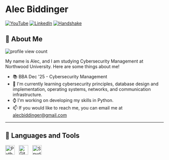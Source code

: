 # Alec Biddinger

<a href="https://www.youtube.com/@alecbiddinger6427">
  <img alt="YouTube" title="Check Out My YouTube Channel" alt="YouTube" src="https://img.shields.io/badge/YouTube-%23FF0000.svg?style=for-the-badge&logo=YouTube&logoColor=white"/></a>

<a href="https://www.linkedin.com/in/alec-biddinger-4373502ab/">
  <img alt="LinkedIn" title="See More About My Professional Experiences at LinkedIn" alt="LinkedIn" src="https://img.shields.io/badge/linkedin-%230077B5.svg?style=for-the-badge&logo=linkedin&logoColor=white"/></a>

<a href="https://northwood.joinhandshake.com/profiles/am4yek">
  <img alt="Handshake" title="See More About My College Courses at Handshake" alt="Handshake" src="https://img.shields.io/badge/Handshake-D3FB52.svg?style=for-the-badge&logo=Handshake&logoColor=black"/></a>

## 👋 About Me

![profile view count](https://komarev.com/ghpvc/?username=alecbiddinger&abbreviated=true&style=plastic)

My name is Alec, and I am studying Cybersecurity Management at Northwood University. Here are some things about me!

- 📚 BBA Dec '25 - Cybersecurity Management
- 🌱 I'm currently learning cybersecurity principles, database design and implementation, operating systems, networks, and communication infrastructure.
- ⌚ I'm working on developing my skills in Python.
- 📫 If you would like to reach me, you can email me at alecbiddinger@gmail.com

---
## 🧰 Languages and Tools
<img align="left" alt="Python" width="30px" style="padding-right:10px;" src="https://cdn.jsdelivr.net/gh/devicons/devicon/icons/python/python-plain.svg" />
<img align="left" alt="GitHub" width="30px" style="padding-right:10px;" src="https://cdn.jsdelivr.net/gh/devicons/devicon@latest/icons/github/github-original-wordmark.svg" />
<img align="left" alt="Spyder" width="30px" style="padding-right:10px;" src="https://cdn.jsdelivr.net/gh/devicons/devicon@latest/icons/spyder/spyder-plain.svg" />

<br />

  


